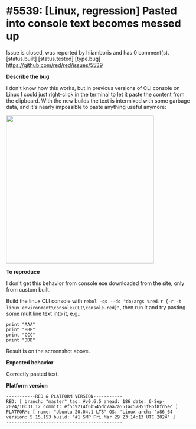 
#5539: [Linux, regression] Pasted into console text becomes messed up
================================================================================
Issue is closed, was reported by hiiamboris and has 0 comment(s).
[status.built] [status.tested] [type.bug]
<https://github.com/red/red/issues/5539>

**Describe the bug**

I don't know how this works, but in previous versions of CLI console on Linux I could just right-click in the terminal to let it paste the content from the clipboard. With the new builds the text is intermixed with some garbage data, and it's nearly impossible to paste anything useful anymore:

<img width=400 src=https://link.storjshare.io/raw/jxfnjjold7d4xtoupll4mp7ychkq/img/Utnifxg.png />

**To reproduce**

I don't get this behavior from console exe downloaded from the site, only from custom built.

Build the linux CLI console with `rebol -qs --do "do/args %red.r {-r -t linux environment\console\CLI\console.red}"`, then run it and try pasting some multiline text into it, e.g.:
```
print "AAA"
print "BBB"
print "CCC"
print "DDD"
```
Result is on the screenshot above.

**Expected behavior**

Correctly pasted text.

**Platform version**
```
-----------RED & PLATFORM VERSION-----------
RED: [ branch: "master" tag: #v0.6.5 ahead: 186 date: 6-Sep-2024/10:31:12 commit: #f5c9214f6b545dc7aa7a551ac57851f86f8fd5ec ]
PLATFORM: [ name: "Ubuntu 20.04.1 LTS" OS: 'Linux arch: 'x86_64 version: 5.15.153 build: "#1 SMP Fri Mar 29 23:14:13 UTC 2024" ]
--------------------------------------------
```



